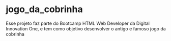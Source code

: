 # jogo_da_cobrinha
Esse projeto faz parte do Bootcamp HTML Web Developer da Digital Innovation One, e tem como objetivo desenvolver o antigo e famoso jogo da cobrinha
